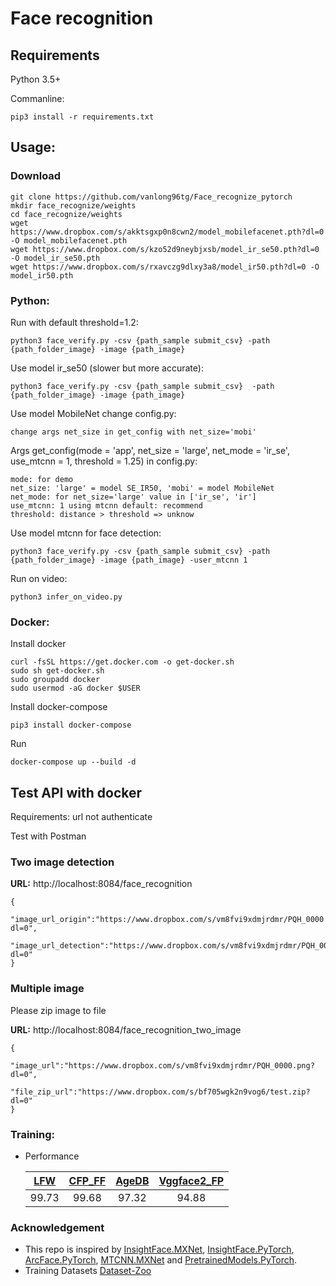 # Face recognition
## Requirements
Python 3.5+

Commanline:
```
pip3 install -r requirements.txt
```

## Usage:
### Download
```
git clone https://github.com/vanlong96tg/Face_recognize_pytorch
mkdir face_recognize/weights
cd face_recognize/weights
wget https://www.dropbox.com/s/akktsgxp0n8cwn2/model_mobilefacenet.pth?dl=0 -O model_mobilefacenet.pth
wget https://www.dropbox.com/s/kzo52d9neybjxsb/model_ir_se50.pth?dl=0 -O model_ir_se50.pth
wget https://www.dropbox.com/s/rxavczg9dlxy3a8/model_ir50.pth?dl=0 -O model_ir50.pth
```
### Python:
Run with default threshold=1.2:
```
python3 face_verify.py -csv {path_sample submit_csv} -path {path_folder_image} -image {path_image}
```
Use model ir_se50 (slower but more accurate): 
```
python3 face_verify.py -csv {path_sample submit_csv}  -path {path_folder_image} -image {path_image}
```
Use model MobileNet change config.py: 
```
change args net_size in get_config with net_size='mobi'
```
Args get_config(mode = 'app', net_size = 'large', net_mode = 'ir_se', use_mtcnn = 1, threshold = 1.25) in config.py:
```
mode: for demo
net_size: 'large' = model SE_IR50, 'mobi' = model MobileNet
net_mode: for net_size='large' value in ['ir_se', 'ir']
use_mtcnn: 1 using mtcnn default: recommend
threshold: distance > threshold => unknow 

```
Use model mtcnn for face detection: 
```
python3 face_verify.py -csv {path_sample submit_csv} -path {path_folder_image} -image {path_image} -user_mtcnn 1
```
Run on video: 
```
python3 infer_on_video.py 
```
### Docker:
Install docker
```
curl -fsSL https://get.docker.com -o get-docker.sh
sudo sh get-docker.sh
sudo groupadd docker
sudo usermod -aG docker $USER
```
Install docker-compose
```
pip3 install docker-compose
```
Run
```
docker-compose up --build -d
```
## Test API with docker
Requirements: url not authenticate

Test with Postman
### Two image detection
**URL:** http://localhost:8084/face_recognition
```
{
	"image_url_origin":"https://www.dropbox.com/s/vm8fvi9xdmjrdmr/PQH_0000.png?dl=0",
	"image_url_detection":"https://www.dropbox.com/s/vm8fvi9xdmjrdmr/PQH_0000.png?dl=0"
}
```
### Multiple image 
Please zip image to file

**URL:** http://localhost:8084/face_recognition_two_image
```
{
	"image_url":"https://www.dropbox.com/s/vm8fvi9xdmjrdmr/PQH_0000.png?dl=0",
	"file_zip_url":"https://www.dropbox.com/s/bf705wgk2n9vog6/test.zip?dl=0"
}
```
### Training:
* Performance

	|[LFW](https://hal.inria.fr/file/index/docid/321923/filename/Huang_long_eccv2008-lfw.pdf)|[CFP_FF](http://www.cfpw.io/paper.pdf)|[AgeDB](http://openaccess.thecvf.com/content_cvpr_2017_workshops/w33/papers/Moschoglou_AgeDB_The_First_CVPR_2017_paper.pdf)|[Vggface2_FP](https://arxiv.org/pdf/1710.08092.pdf)|
	|:---:|:---:|:---:|:---:|
	|99.73|99.68|97.32|94.88|

### Acknowledgement 
* This repo is inspired by [InsightFace.MXNet](https://github.com/deepinsight/insightface), [InsightFace.PyTorch](https://github.com/TreB1eN/InsightFace_Pytorch), [ArcFace.PyTorch](https://github.com/ronghuaiyang/arcface-pytorch), [MTCNN.MXNet](https://github.com/pangyupo/mxnet_mtcnn_face_detection) and [PretrainedModels.PyTorch](https://github.com/Cadene/pretrained-models.pytorch).
* Training Datasets [Dataset-Zoo](https://github.com/deepinsight/insightface/wiki/Dataset-Zoo)